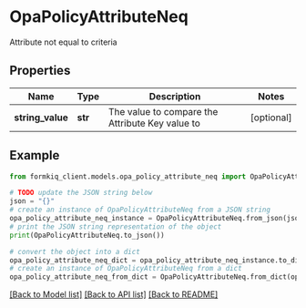 # OpaPolicyAttributeNeq

Attribute not equal to criteria

## Properties

Name | Type | Description | Notes
------------ | ------------- | ------------- | -------------
**string_value** | **str** | The value to compare the Attribute Key value to | [optional] 

## Example

```python
from formkiq_client.models.opa_policy_attribute_neq import OpaPolicyAttributeNeq

# TODO update the JSON string below
json = "{}"
# create an instance of OpaPolicyAttributeNeq from a JSON string
opa_policy_attribute_neq_instance = OpaPolicyAttributeNeq.from_json(json)
# print the JSON string representation of the object
print(OpaPolicyAttributeNeq.to_json())

# convert the object into a dict
opa_policy_attribute_neq_dict = opa_policy_attribute_neq_instance.to_dict()
# create an instance of OpaPolicyAttributeNeq from a dict
opa_policy_attribute_neq_from_dict = OpaPolicyAttributeNeq.from_dict(opa_policy_attribute_neq_dict)
```
[[Back to Model list]](../README.md#documentation-for-models) [[Back to API list]](../README.md#documentation-for-api-endpoints) [[Back to README]](../README.md)


